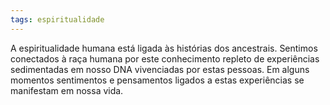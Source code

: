 ```yaml
---
tags: espiritualidade
---
```

A espiritualidade humana está ligada às histórias dos ancestrais. Sentimos conectados à raça humana por este conhecimento repleto de experiências sedimentadas em nosso DNA vivenciadas por estas pessoas. Em alguns momentos sentimentos e pensamentos ligados a estas experiências se manifestam em nossa vida.

